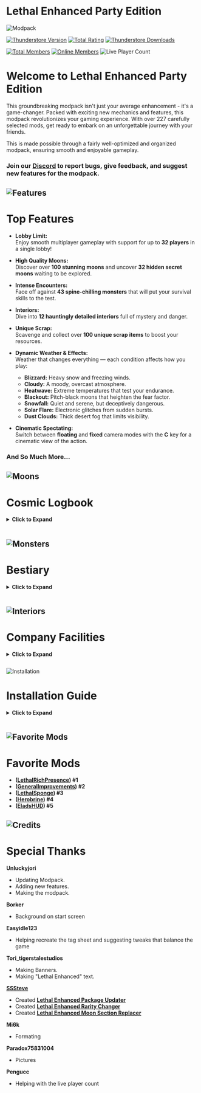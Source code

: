 # Lethal Enhanced Party Edition
![Modpack](https://i.imgur.com/HLbSpmE.png)

[![Thunderstore Version](https://img.shields.io/thunderstore/v/lethal_coder/Lethal_Enhanced_Party_Edition?style=for-the-badge&logo=Thunderstore&logoColor=white&label=VERSION&labelColor=Grey)](https://thunderstore.io/c/lethal-company/p/lethal_coder/Lethal_Enhanced_Party_Edition/)
[![Total Rating](https://img.shields.io/badge/dynamic/json?url=https%3A%2F%2Fthunderstore.io%2Fapi%2Fv1%2Fpackage-metrics%2Flethal_coder%2FLethal_Enhanced_Party_Edition&query=rating_score&style=for-the-badge&logo=Thunderstore&logoColor=white&label=Total%20Rating&labelColor=grey)](https://discord.gg/T8kKndBhS5)
[![Thunderstore Downloads](https://img.shields.io/thunderstore/dt/lethal_coder/Lethal_Enhanced_Party_Edition?style=for-the-badge&logo=Thunderstore&logoColor=white&label=DOWNLOADS&labelColor=Grey&color=blue&link=https%3A%2F%2Fthunderstore.io%2Fc%2Flethal-company%2Fp%2Flethal_coder%2FLethal_Enhanced_Party_Edition%2F)](https://thunderstore.io/c/lethal-company/p/lethal_coder/Lethal_Enhanced_Party_Edition/)

[![Total Members](https://img.shields.io/badge/dynamic/json?url=https%3A%2F%2Fdiscordapp.com%2Fapi%2Finvites%2FT8kKndBhS5%3Fwith_counts%3Dtrue&query=approximate_member_count&style=for-the-badge&logo=discord&logoColor=white&label=TOTAL%20MEMBERS&labelColor=grey)](https://discord.gg/T8kKndBhS5)
[![Online Members](https://img.shields.io/badge/dynamic/json?url=https%3A%2F%2Fdiscordapp.com%2Fapi%2Finvites%2FT8kKndBhS5%3Fwith_counts%3Dtrue&query=approximate_presence_count&style=for-the-badge&logo=discord&logoColor=white&label=ONLINE%20MEMBERS&labelColor=grey&color=blue)](https://discord.gg/T8kKndBhS5)
![Live Player Count](https://img.shields.io/badge/dynamic/json?query=$.data.result[0].value[1]&url=https%3A%2F%2Fprometheus.pengucc.com%2Fapi%2Fv1%2Fquery%3Fquery%3Dlh_active_users&style=for-the-badge&logo=steam&label=Live%20Player%20Count&color=blue)

# Welcome to Lethal Enhanced Party Edition

This groundbreaking modpack isn't just your average enhancement - it's a game-changer. Packed with exciting new mechanics and features, this modpack revolutionizes your gaming experience. With over 227 carefully selected mods, get ready to embark on an unforgettable journey with your friends.

This is made possible through a fairly well-optimized and organized modpack, ensuring smooth and enjoyable gameplay.

### Join our [Discord](https://discord.gg/T8kKndBhS5) to report bugs, give feedback, and suggest new features for the modpack.

![Features](https://i.imgur.com/gSJM22a.png)
---

# Top Features

- **Lobby Limit:**  
  Enjoy smooth multiplayer gameplay with support for up to **32 players** in a single lobby!

- **High Quality Moons:**  
  Discover over **100 stunning moons** and uncover **32 hidden secret moons** waiting to be explored.

- **Intense Encounters:**  
  Face off against **43 spine-chilling monsters** that will put your survival skills to the test.

- **Interiors:**  
  Dive into **12 hauntingly detailed interiors** full of mystery and danger.

- **Unique Scrap:**  
  Scavenge and collect over **100 unique scrap items** to boost your resources.

- **Dynamic Weather & Effects:**  
  Weather that changes everything — each condition affects how you play:  
  - **Blizzard:** Heavy snow and freezing winds.  
  - **Cloudy:** A moody, overcast atmosphere.  
  - **Heatwave:** Extreme temperatures that test your endurance.  
  - **Blackout:** Pitch-black moons that heighten the fear factor.  
  - **Snowfall:** Quiet and serene, but deceptively dangerous.  
  - **Solar Flare:** Electronic glitches from sudden bursts.  
  - **Dust Clouds:** Thick desert fog that limits visibility.

- **Cinematic Spectating:**  
  Switch between **floating** and **fixed** camera modes with the **C** key for a cinematic view of the action.

### **And So Much More...**  
  


![Moons](https://i.imgur.com/YpbdA7t.png)
---
# Cosmic Logbook
**<details><summary> Click to Expand**

</summary>

# __SECTOR: Orchard__ 
- **Experimentation** — ▮0 
> - Experimentation is an abandoned industrialized moon. It features rough landscapes and dead soil. Various old machinery and decaying structures can be found all around the moon. In front of the main entrance is a train track and an old train stretching across the whole moon. Due to the elevation of the plateau the train track is built on, it serves as a great escape spot from enemies and floods, as neither can reach it.

- **Assurance** — ▮0 
> - Assurance is a desert moon. It has a lot of steep hills and monstrous rocks. Like on Experimentation and Offense, abandoned machinery can be found scattered around the map, indicating that there once was some kind of industry present on this moon.

- **Vow** — ▮0 
> - Assurance is a desert moon. It has a lot of steep hills and monstrous rocks. Like on Experimentation and Offense, abandoned machinery can be found scattered around the map, indicating that there once was some kind of industry present on this moon.

- **Offense** — ▮0 
> - Offense shares many similarities with Assurance. They are both similar in appearance and the weather they support. Offense has a larger map with more machinery scattered around. This could indicate that the industry on this moon was once thriving. It is uncertain, though, what kind of industry such a crude environment could provide.

- **March** — ▮0 
> - Much like Vow, March has a lush forest landscape. It does not support rainy weather but instead is under constant rain, most likely due to its moisture-saturated atmosphere. Quicksand spots on March are always in the same locations instead of spawning randomly like on Vow. March's terrain is rather hilly, and a bunch of trees are scattered all around the map.

- **Adamance** — ▮0 
> - Adamance has a large valley between the main entrance and the ship, as well as a lot of steep slopes. Traversing the valley is quite time-consuming and gets dangerous later in the day when monsters start to spawn, like Baboon Hawks and Forest Keepers, which can spot you from very far away or block a path. The moon has a lot of shortcuts to avoid these and make transferring scrap a lot safer.

- **Rend** — ▮550
> - Rend's exterior sports numerous dead-trees, rocks, and hills, with large sections of map that employees will never need to traverse. The map is surrounded by numerous large drop-offs that will kill the player if they happen to fall into them, with similar cliffs spotted around the map; however, a shallower hole located near the largest hill will lead to the moon's only fire exit. From exiting the ship, a series of lamps connected by a swaying rope will lead employees to the main entrance, with a small cottage located at around the halfway point of this trail.

- **Dine** — ▮600 
> - Dine has many large protrusions on its surface that are decorated with rocks and trees. The ground has darker areas, most likely a pseudo-path, that could be mistaken for quicksand if the moon were to be rainy. There are a dangerous number of cliffs and holes that will either kill or trap employees; if trapped in a hole, an Extension Ladder or a Teleporter could be used to escape. Near the center of the map, there is a pipe that protrudes from the ground and follows a chain-link fence before both of them disappear into a nearby hill.

- **Titan** — ▮700 
> - Titan is a moon in Lethal Company and has a difficulty rating of Hard. It is a difficult but very lucrative moon. While the outside is very small, Outdoor entities start spawning earlier on this moon. However, due to it consistently spawning a massive 30 scrap parts and its huge loot table, this moon is very popular among employees who are willing to take a risk for a generous paycheck.

- **Artifice** — ▮1500 
> - Artifice is a strangely empty and eerie moon. Everything around looks decayed and abandoned. Employees will descend upon a fenced-in complex with four garages being dominating within the fenceline. Each garage is different than the last, having different interior aspects. They all have large bay doors that can be operated by a switch inside.

- **Embrion** — ▮150
> - Embrion is a desolate, abandoned moon with enormous rocks littering its surface, many of which reach high into the sky. Aside from these rocks, though, the landscape is barren and empty. The moon's surface is pure amethyst, giving your footsteps a crunchy sound as you walk. The lack of other life, vegetation, or sound present outside gives the moon an eerie atmosphere.

# __SECTOR: Briar__ 
- **Maritopia** — ▮0 
> - Maritopia was once a bustling hub of civilization until rising sea levels claimed it, leaving only echoes of its former glory.

- **Landslide** — ▮0
> - A large and open swamp.

- **Divide** — ▮0
> - A mountainous snowy moon.

- **Solace** — ▮0 
> - Normally tranquil, extreme weather has recently become more common. Abandoned, yet a large villa still stands. The company has received reports of both large and small dogs.

- **IceBound** — ▮0 
> - An easy tier moon with a frozen lake surrounded by mountains.

- **Arcadia** — ▮125
> - Varied introduced species, some showing signs of rapid evolution.

- **Incalescense** — ▮150
> - Decaying water treatment facility on a moon suffering from sudden, extreme heat caused by pollution.

- **Triskelion** — ▮350 
> - A deteriorating mining platform situated above a gas giant.

- **Nimbus** — ▮360
> - Nimbus is an enigmatic flying island, detached from its home moon. Its origins and nature remain shrouded in mystery. The history of Nimbus is unknown, its existence a puzzling anomaly in the cosmos.

- **Orion** — ▮750
> - The church structure may exhibit compromised integrity, necessitating cautious exploration. Dim lighting within the church may impede operations, requiring specialized visibility aids. Reports suggest the presence of individuals, taken over by a mysterious mask, posing an unforeseen threat during scrap retrieval.

- **Auralis** — ▮850
> - A large facility nestled within the mountains that once mass-produced general goods. Its true function was to act as a facade for the Company's ethically questionable experiments. Surviving salvage teams have reported that the facility seems to shift each day, as if in constant flux.

-  ᔑ リ 𝙹 ᒲ ᔑ ꖎ || — ▮???? 
> - DATA CORRUPTED

# __SECTOR: Mortis__ 
- **Aquatis** — ▮0 
> - Aquatis, primarily a water moon with scattered islands, offers a relatively safe environment compared to other company-issued landing locations. The island features greenery in the form of bushes and palm trees. A beached ship and hatches around the island mark points of interest for exploration.

- **Collateral** — ▮0 
> - An easy tier moon with hoarding bugs and outdoor scrap.

- **Hydro** — ▮0 
> - A mid to late tier forest marsh like moon. Fits around the three intermediate moons.

- **Azure** — ▮0 
> - Azure resembles an ancient Aztec civilization, with weathered temples and intricate carvings.

- **Egypt** — ▮60 
> - The moon exterior does not spawn giants or trees. Desert worms and spiders are much more likely to spawn on this moon. Lethal Company uses weighted spawns, so increased weight does not mean guaranteed chances.

- **Submersion** — ▮250
> - A flooded moon that requires you to find levers to get to the main entrance.

- **Integrity** — ▮250 
> - A red mesa moon.

- **Synthesis** — ▮300
> - Synthesis is an intriguing moon with lush, Earth-like landscapes featuring verdant forests and varied topography. The dynamic terrain includes numerous holes and unstable ground, making exploration treacherous, especially when crossing the perilous, breakable bridge. Adventurers must also contend with diverse enemies, including the formidable Old Bird, while accessing a mysterious facility via an elevator.

- **PsychSanctum** — ▮340
> - PsychSanctum was once a place of refuge for the mentally ill, a sanctuary where they could seek solace from a world that had cast them aside. But as the years passed, it became a prison, its patients subjected to cruel treatments in the name of science.

- **Corrosion** — ▮550
> - A moon covered in acid.

- **Vertigo** — ▮600
> - A moon covered in acid.

- **Brutality** — ▮700
> - An ocean moon with a military bunker.

-  ⍊ ᔑ !¡ 𝙹 ∷ ╎ ⨅ ᔑ ℸ ̣  ╎ 𝙹 リ — ▮???? 
> - DATA CORRUPTED

# __SECTOR: Creevan__ 
- **Eden** — ▮0 
> - 127 Eden, a small subsection of the whole of 127 Eve, consists of two mining outposts deemed Eve-M1 and Eve-M2, respectively. Long ago, around the year 1950, the colonizers of 127 Eve arrived in these areas, eventually going missing only a couple of years later. The outposts that housed mining operations and facilities pose as the basis of the Company’s business here. Collect the scrap from these abandoned outposts and report back to the Company building.

- **Haul** — ▮0 
> - Halden Electronics's former storehouse, all low-level appliances are kept here. Be it air conditioning, toilets, showers, or washing machines. Cruisers line the parking lots.

- **Tunere** — ▮0
> - A very ancient and large moon that can be confused with a gas giant at times due to its sulfur stripes. Once was impacted by a smaller satellite moon, which formed 59 Affliction. Secrets lie here, it is advised to take caution.

- **Rampart** — ▮0
> - A walled city on lockdown for unknown reasons. Take extreme care in exploration.

- **Affliction** — ▮0 
> - Formerly a popular storage facility and shipment port, 59-Affliction was subjected to an infestation of an insect deemed the "hoarding bug", moving many people away. As a last ditch effort to eradicate the infestation, the Company armed a powerful type of explosive and lit the fuse. In the end, this explosive was too powerful and knocked 59-Affliction into a freefall into a larger moon.

- **Atlas Abyss** — ▮200 
> - A moon of dark secrets, jagged terrain, and carved stone. Below the surface, the Masked Men have broken free. The abyss below extends redacted meters, and none have survived the fall.

- **Spectralis** — ▮290 
> - Spectralis stands as a relic of bygone eras, preserving the memories of the departed

- **Zenit** — ▮470
> - Zenit Subterrane was constructed as a refuge from the inhospitable conditions of the moon's surface, a sanctuary for those seeking shelter from the icy wilderness above. Yet, as communication with the surface was lost, the bunker became a tomb, its halls haunted by the ghosts of those who once sought solace within its walls.

- **Ichor** — ▮575
> - A very ancient and large moon that can be confused with a gas giant at times due to its sulfur stripes. Once was impacted by a smaller satellite moon, which formed 59 Affliction. Secrets lie here, it is advised to take caution.

- **Summit** — ▮675
> - After a solar flare activated a mysterious robotic creature deemed the A16-L3, otherwise known as the Old Birds, the English Military wanted to redevelop them for their own goals. 290 Summit, only known as a desolate mountain, was a perfect place to put a research post in the English Military's eyes. Today, the mountainous moon is known for its incredible cold weather and its large amounts of A16-L3. Grab old parts swiftly and make your way back to the Company Building.

- **Feign** — ▮800
> - Halden's prodigy moon, hosting its grand manufacturing products. From cruisers to mechs, Halden specializes in everything electronic, and this is a testament to its strength.

- **Wither** — ▮800
> - Small regions of habitable forest surrounded by mountains and barren deserts. The moon's surface is dotted by bizarre architecture.

- p ᒷ リ ⚍ ᒲ ʖ ∷ ᔑ — ▮???? 
> - **RECOVERED DATA:**[⎓╎リ↸ ꖎ𝙹⊣ᓭ ℸ ̣ 𝙹 ∷𝙹⚍ℸ ̣ ᒷ]

-  ╎ ↸ ╎ 𝙹 ᓭ || リ — ▮???? 
> - **RECOVERED DATA:**[⎓╎リ↸ ꖎ𝙹⊣ᓭ ℸ ̣ 𝙹 ∷𝙹⚍ℸ ̣ ᒷ]

- s 𝙹 ∷ ᒷ ᔑ ꖎ — ▮????
> - **RECOVERED DATA:**[⎓╎リ↸ ꖎ𝙹⊣ᓭ ℸ ̣ 𝙹 ∷𝙹⚍ℸ ̣ ᒷ]

# __SECTOR: Nethis__ 
- **Galetry** — ▮0 
> - The museum

# __SECTOR: Gorath__
- **Attenuation** — ▮0
> - Weathered and mountainous terrain. Its canyons were previously mined for resources.

- **Retinue** — ▮0
> - Arid and enveloped in a thick haze, the air is further tainted by the lingering effects of previous locomotive activity.

- **Verdance** — ▮0
> - Forest moon.

- **Humidity** — ▮250
> - An oasis. 

- **Echelon** — ▮180
> - Abandoned under mysterious circumstances, its secrets remain hidden.

- **EchoReach** — ▮200
> - Once a vital communications outpost, EchoReach fell into disuse after a catastrophic system failure. Now, it stands as a silent monument to technological ambition and subsequent abandonment.

- **Celest** — ▮350
> - Celest, a moon with a distinct red forest surrounding a vast valley, presents a visually striking but hazardous environment. The designated landing spot is within the valley, providing a relatively sheltered area for operations. However, the red forest's dense foliage and the rugged terrain within the valley demand careful navigation.

- **Volition** — ▮450 
> - Synthesis is an intriguing moon with lush, Earth-like landscapes featuring verdant forests and varied topography. The dynamic terrain includes numerous holes and unstable ground, making exploration treacherous, especially when crossing the perilous, breakable bridge. Adventurers must also contend with diverse enemies, including the formidable Old Bird, while accessing a mysterious facility via an elevator.

- **Argent** — ▮510
> - Argent's history is veiled in mystery, its abandonment a puzzle yet to be solved by those who dare to uncover its secrets.

- **Sanguine** — ▮520
> - Initial scans revealed a seemingly abandoned moon, yet the structures are well-maintained despite that. Technology has a habit of going haywire near these structures (especially GPSs), and as such, explorers seldom visit. The ones that do visit and survive the expeditions have become world famous, including but not limited to Rachel, Melissa, and Samantha.

- **Calamitous** — ▮600 
> - A scorching hot moon, not capable of supporting life, including humans.

- **Celestria** — ▮600 
> - Initially established as a planetary outpost, Celestria served as a military stronghold during an interstellar conflict. Unbeknownst to many, it became a hub for clandestine experiments on harnessing extraterrestrial energies. Survivors recount tales of structures morphing, evolving with an alien intelligence.

- **Budapest** — ▮800
> - Former vibrant city, now reclaimed by nature after space war.

-  ↸ ᒷ ℸ ̣  ∷ ╎ ℸ ̣  ⚍ ᓭ — ▮???? 
> - DATA CORRUPTED

# __SECTOR: Voidreth__
- **Zeranos** — ▮0
> - Unearth the first pieces of lore, giving insight into the mysterious history of "7510 Zeranos" and the enigmatic facility, Kranotsk-5.

- **Nyx** — ▮0 
> - Nyx is a desolate realm; its landscape dominated by the haunting remains of a crumbling castle and the bleak expanse of a grim desert. The ruins stand as silent sentinels, bearing witness to the passage of ages.

- **Boreal** — ▮0 
> - Boreal is a northern terraforming project that was abandoned after all human life on site suddenly vanished.

- **Vacuity** — ▮150
> - Welcome to 35 Vacuity, an exciting new S-ranked moon mod for Lethal Company. This mod introduces a dynamic seasonal system, where Vacuity randomly alternates between a canyon desert or winter moon environment each time you land. Whether you're enduring the scorching heat of the desert or the brutal cold of a frozen wasteland, survival is a constant challenge. Alongside these changing landscapes, 6 unique cutscenes provide an immersive narrative that evolves every time you land, giving each playthrough a fresh experience.

- **Crystallum** — ▮150
> - Cryphteria features a surreal underground environment: lava at its core, water in some caverns, and glittering crystals everywhere.

- **Tenebrous** — ▮350
> - A long abandoned floating research base stationed on the same moon as the company building.

- **Precipice** — ▮800
> - Snowy mountain moon.

- **Harloth** — ▮910 
> - 93 Harloth, once a thriving industrial hub, fell victim to unchecked pollution and reckless exploitation of its resources. The relentless pursuit of profit led to the collapse of its ecosystem, leaving behind a barren wasteland where life struggles to endure amidst the toxic remnants of its past.

- **CaltPrime** — ▮1000
> - Calt Prime is dominated by a colossal supercomplex with advanced technology and industrial infrastructure.

- **Kast** — ▮1000
> - Enemy spawns are high and ramp up fast throughout the day. The facility is very large, and the scrap is plentiful. It is recommended to use this mod with other late-game mods for the best experience and to get the most out of this moon.

- **Ooblterra** — ▮1700
> - Ooblterra features a unique Fire Exit, made inaccessible by a body of purple, acidic water. Taking a dip means taking some damage; can you find a creative way to reach this alternate entrance?

- **Devastation** — ▮1850
> - A hard moon made to fit right after Titan.
</details>

![Monsters](https://i.imgur.com/WjUXvLy.png)
---

# Bestiary
**<details><summary> Click to Expand**

</summary>

# __Threat Level: Low__ 
- **Immortal Snail**
> ![Immortal Snail](https://imgur.com/HGAfk4r.png)
>> The Immortal Snail looks like a regular snail, but it's special because it can't be killed. It has a shiny shell and leaves a slimy trail just like any other snail. No matter what you do to it—smash it, burn it, or squish it—it doesn't die. People have tried to get rid of it, but it just keeps on going, making it a real head-scratcher for everyone.

- **Rats**
> ![Rats](https://i.imgur.com/M6ZASpl.jpeg)
>> Each rat will either defend the nest or scout the dungeon. If a player gets too close to the nest, they will damage the player.

- **Aloe**
> ![Aloe](https://i.imgur.com/VwgDb3E.jpeg)
>> Aloe emerges from the shadows, drawn to weakened players, her hunger growing as their health dwindles.

- **BellCrab**
> ![BellCrab](https://imgur.com/SzBiFLU.png)
>> BellCrab is an unassuming creature that hides among the remnants of bell scrap, its shiny shell reflecting the light as it waits for unsuspecting players. At first glance, its playful demeanor and harmless appearance lure adventurers closer, but once they draw near, BellCrab strikes with surprising speed, dragging them into its metallic lair, where the true danger of this seemingly innocuous crab reveals itself.

- **Peeper**
> ![Peeper](https://imgur.com/dQB1D6u.png)
>> The Peeper are adorable, harmless aliens resembling spherical creatures with endearing features. They waddle around joyfully, their cute appearance captivating those who encounter them. However, their innocence is deceptive; upon contact, they latch onto unsuspecting individuals. Once attached, they gradually make their host feel increasingly heavy, burdening them with an unexplained weight. Despite their playful demeanor, the Peepers' ability to transfer a heavy load upon their victims serves as a dangerous ability, reminding others of the hidden dangers that lurk within their seemingly harmless exterior.

- **Horseshoe Crab**
> ![Horseshoe Crab](https://imgur.com/scac5Nt.png)
>> The horseshoe Crab is a unique land-dwelling creature with an ancient-looking exoskeleton. While it appears harmless as it slowly roams the terrain, stepping on this quirky creature triggers a surprising reaction—it launches the player far into the air! This unexpected boost can provide an exhilarating experience, but caution is advised, as the sudden flight may lead to unpredictable landings. The HorseShoe Crab’s peculiar behavior adds a fun twist to encounters in its habitat.

- **Red Gnome**
> ![Red Gnome](https://i.imgur.com/pNfw47n.jpeg)
>> Gnomes might seem like cute little creatures that hang out in gardens, but they're sneaky. They freeze up when they know you're watching, pretending to be harmless. But the moment you look away, they get mischievous. They can zap you away to who-knows-where in the blink of an eye. So, don't be fooled by their innocent act. If you're not careful, turning your back on them could land you in serious trouble.

- **Blue Gnome**
> ![Blue Gnome](https://i.imgur.com/Q5k5GR4.jpeg)
>> The Blue Gnome isn’t like the others — once it sees you, it chases you no matter what. Staring at it won’t stop it. It runs straight at you with tiny legs and a creepy grin. If it touches you, you or the gnome will teleport… but no one knows where. It’s fast, relentless, and weirdly quiet.

- **Manor Lord**
> ![Manor Lord](https://i.imgur.com/gLUX2tT.jpeg)
>> The Manor Lord Puppeteer is a shadowy enemy in the facility that strikes quickly, stabbing you before disappearing. It leaves behind a puppet linked to you—any damage to the puppet directly hurts you. Protect the puppet to survive while staying vigilant for its next attack.

- **Mantis Shrimps**
> ![Mantis Shrimps](https://imgur.com/CbMHdjo.png)
>> Don't let their small size fool you; these little guys pack a punch! Docile, these inside creatures roam around the facility until a player walks too close. Once a player gets too close, they stop moving and warn the player, and if the player persists in their approach... the player becomes history. They spawn in small groups.

- **Cleaning Drone**
> ![Cleaning Drone](https://imgur.com/yuE2PQg.png)
>> Cleaning drones are small, aerial machines that were built to handle infestation within the facilities. They slowly roam around the building, dispensing a fog of highly concentrated TZP chemicals. The purpose of this fog was to kill invasive insects, however, they seem to have long since grown resistant to it, even using it to their advantage at times as a place to hide. There seems to be no evidence of who made these devices.

- **Moving Turret**
> ![Moving Turret](https://imgur.com/guq5lqG.png)
>> It patrols the halls of the facilities, beaming a red spotlight from the tip of its barrel. It aimlessly roams around until it spots a person. Once it gets within a short range of its target, it stops moving, aims, then starts firing. Thankfully, it’s much weaker in damage and slower to lock on than a normal turret. However, the turret also seems to have a tighter, longer range than its stationary counterpart, able to gun down an entire hallway. It seems to stop attempting to aim once it begins firing, just shooting indiscriminately in that direction. However, still keep your guard up around this thing, for if you underestimate it, your life may come to an end quickly.

- **Redwood Forest Giant**
> ![Redwood Forest Giant](https://imgur.com/M4AfKaM.png)
>> In the depths of the dark forest dwell the mighty Redwood Forest Giants. Towering over the trees, they usually pose no threat. However, be wary of their colossal steps, which could inadvertently kill you.

# __Threat Level: Medium__ 
- **BigMouth**
> ![BigMouth](https://imgur.com/5gbcqbY.png)
>> Be careful; sometimes, an item can hide a monster...

- **SCP-3166**
> ![SCP-3166](https://i.imgur.com/GyoOx3M.jpeg)
>> A monstrous, bloated parody of a cartoon cat, stitched from real fur and filled with hot lasagna. It appears during times of silence—when laughter fades, or nostalgia dies. It hunts those who mock, forget, or abandon what it once was. Gorefield speaks in garbled meows and screeches, force-feeding victims with lasagna torn from its own body. Feeding it may buy time… but it never stops being hungry.

- **BigEyes**
> ![BigEyes](https://i.imgur.com/ZkwJw5b.jpeg)
>> Don't look if he's awake...

- **Bruce The Flying Shark**
> ![Bruce The Flying Shark](https://i.imgur.com/Smo954a.jpeg)
>> Bruce is a docile outside enemy that likes to spawn during the midday. He only attacks players who are injured near him. The more a player is injured, the further away Bruce will be able to smell them. Only one can spawn at once.

- **Roller**
> ![Roller](https://imgur.com/p0J5lCf.png)
>> It's a spiky creature that likes to hide in its shell. From time to time, it will search for any nearby dangers using its big eye. If endangered, it will show its spikes and roll towards threats!

- **Ogopogo**
> ![Ogopogo](https://i.imgur.com/BGpIGkv.jpeg)
>> The Ogopogo are hostile entities reminiscent of Earth's legendary leviathans. They lurk at the bottom of Vow, March, and Adamance's bodies of water, never straying from these depths. When a player ventures too close, they are swiftly targeted and dragged underwater, where the Ogopogo's young, known as Vermin, will begin to feast on them. To effectively counter the Ogopogo, players must either flee immediately upon hearing its warning signal or hold onto an active stun device while being snatched, as these tactics are crucial for survival against this formidable foe.

- **Locker**
> ![Locker](https://imgur.com/mXLnoTC.png)
>> Appearing as an ordinary locker, this creature hides in plain sight. When approached, it springs into action, its metal doors snapping open to reveal rows of sharp, metallic teeth. With surprising speed, it lunges at its prey, aiming to consume it whole. Despite its camouflaged appearance, this predatory locker is a serious threat, ready to strike when least expected.

- **Country Road Creature**
> ![Country Road Creature](https://imgur.com/HIcpMzS.png)
>> The Country Road Creature prowls the landscape, searching for players with unsettling grace. Upon spotting a target, it pauses before charging; a collision means instant death. Its anger gauge rises with each encounter, boosting its speed, and while players can stun it temporarily, this maxes out its anger. A well-timed strike during an attack can free a captured player, offering a fleeting chance of escape.

- **Don't Touch Me**
> ![Don't Touch Me](https://imgur.com/pGuNqx5.png)
>> Don't Touch Me introduces a mysterious entity that appears as a button, spawning randomly in the facility to tempt players. It can be used to clear monsters, but teamwork is essential, as it may also disguise itself as scrap to trick you!

- **Rolling Giant**
> ![Rolling Giant](https://imgur.com/a1U5kkW.png)
>> The Rolling Giant is a unique and fascinating entity that has been brought to life.

# __Threat Level: High__ 
- **Herobrine**
> ![Herobrine](https://i.imgur.com/cVadETr.jpeg)
>> Herobrine is a mysterious figure from a place we can't understand, always on the hunt with fierce determination. You might catch glimpses of him, but he's hard to pin down. With each move you make, he gets closer, his eyes full of evil intent. He's not from around here, and his only job seems to be stalking and killing anyone who crosses his path. No hiding spot is safe from Herobrine; he's a constant reminder of the fear waiting just beyond what we know.

- **Fiend** 
> ![Fiend](https://i.imgur.com/w9t4de8.jpeg)
>> The Fiend, a towering black figure with a chilling red glow on its face, is a terrifying entity you do not want to confront. This deadly creature is known for its bone-chilling jump scares that can make you freeze in fear. Beware, for if it grabs you, your head will explode in a gruesome display of its demonic power.

- **Soul Devourer** 
> ![Soul Devourer](https://i.imgur.com/eewbOx6.jpeg)
>> The Soul Devourer is a creepy skeleton giant that crawls on all fours. Its big skull has empty eye holes and a huge mouth full of sharp teeth. It drags itself with long arms and claws, making loud scraping sounds. It only shows up at night and hunts for people to grab and eat their souls.

- **Carnivorous Plant** 
> ![Carnivorous Plant](https://i.imgur.com/78LGcJR.jpeg)
>> SCP-2187, known as the Carnivorous Plant, is an anomalous flora that exhibits predatory behavior, actively seeking out living organisms as sustenance. This plant has the ability to lure prey using brightly colored flowers and sweet-smelling nectar, which attracts various animals and insects. Once a creature comes too close, SCP-2187 uses its specialized tendrils to ensnare and digest the prey.

- **SCP1507** 
> ![SCP1507](https://i.imgur.com/31TfNAw.jpeg)
>> SCP-1507 is the collective designation given to thirty plastic lawn flamingos of unknown make or manufacturer. Instances of SCP-1507 bear no notable behavioral differences from the average American Flamingo, save for an increase in territorial behavior and lack of vocalization. Said behavior often results in attacks targeted towards Foundation staff. The only individual known to circumvent their behaviors is PoI-1507, otherwise known as Leroy Day.

- **Men Stalker** 
> ![Men Stalker](https://i.imgur.com/516nhJX.jpeg)
>> A rare monster with a power level of 3 that can only spawn once per day. It takes the appearance of a tall, slender, rough-looking human. When it finds a player, it will begin to stalk him from a distance while trying to hide from scavengers as much as possible. However, it can be killed, and you can lose it during the stalking phase by running far enough from it.

- **Shy Guy**
> ![Shy Guy](https://imgur.com/GcpBG1u.png)
>> Shy Guy may seem harmless, sitting and crying, but don't be fooled. Even if you glimpse at him for less than a second, he unleashes a piercing scream and charges at you with alarming speed. His sudden transformation from sorrowful to aggressive makes encounters with him terrifying and unpredictable. Approach with caution, as glancing at him could mean the difference between life and death.

- **Faceless Stalker**
> ![Faceless Stalker](https://imgur.com/hswyyfs.png)
>> The Faceless Stalker is a mysterious figure famous for having no face. It lurks in the shadows, silently observing its prey from a distance. When alone, it emerges with chilling intent, it charges at its prey, its arms sprouting tentacles as it transforms into a terrifying monster.

- **Football**
> ![Football](https://i.imgur.com/GSLOnoH.jpeg)
>> Football is a charming, fox-like girl who loves playing Simon Says. With her cute appearance and playful nature, she forces others to join her game. However, failure to follow her commands precisely results in a deadly consequence—Football swiftly turns from playful to lethal, ensuring that mistakes come with a heavy price.

- **Haunted Harpist**
> ![Haunted Harpist](https://imgur.com/3FJxMrF.png)
>> The Haunted Harpist is an enemy that initially roams the map while playing its haunting melody on the harp. If provoked during its performance—whether by excessive noise, stunning, or direct attack—the Haunted Harpist will cease its serene music, dropping its harp to engage aggressively with anyone it perceives.

- **Phantom Piper**
> ![Phantom Piper](https://imgur.com/mp7uDgl.png)
>> The Phantom Piper plays the bagpipes. Unlike the Haunted Harpist, the Phantom Piper is scared of players and will run away, bagpipes in hand, when provoked. Although, luckily for him, he is always escorted by his Ethereal Enforcers.

- **The Thing**
> ![The Thing](https://imgur.com/chuD2ax.png)
>> The Thing is a creature that lurks in the darkness, observing players quietly and strategically. It doesn’t rush its prey; instead, it follows them subtly, keeping itself hidden and waiting for the right moment. Each time it appears, it’s only a fleeting glimpse—a shadow slipping out of sight, just enough to be noticed and trigger a sense of dread.
The creature has a unique pattern: it watches multiple players, as if it’s studying them, but it only acts after observing a specific number. Once it has its eyes set, The Thing abducts the last player it saw. It doesn’t simply chase them; instead, it pulls them suddenly into a dark, ominous room.
In this room, the abducted player is trapped and must play a game to escape. The rules of this game are unknown at first, and the player has no choice but to play to survive. The Thing watches them the entire time from the shadows, observing each struggle and mistake. If they manage to escape, The Thing releases them, but it leaves a lasting feeling of being watched, as if it may one day return for another game.
The room game is simple, when a player comes into the room, a shovel spawns next to him.
The player need to find and hit with the shovel a certain amount of monster in the room in a certain amount of time. If the time is running out, the monster comes to the player and kills him with a jumpscare.
</details>

![Interiors](https://i.imgur.com/WaQ2CAB.png)
---
# Company Facilities
**<details><summary> Click to Expand**

</summary>

- **Office**
> The abandoned office sits in silent disarray. Dust coats empty desks and forgotten paperwork while the air hangs heavy with neglect. Amidst the quiet, whispers of movement suggest an unseen presence still lingering, waiting to be discovered by those daring enough to explore its halls.

- **Art Gallery**
> His ropes slither through the walls.

- **Rubber Rooms**
> Rats made me crazy.

- **PlayZone**
> PlayZone is an expansive indoor amusement center featuring activities like playgrounds, cosmic bowling, laser tag, a trampoline park, and more!

- **Halls Of Flesh**
> The Company's influence has spread across the stars.

- **Vehicle Hangar**
> The vehicle hangar is a large interior that takes place in a vehicle storage facility. It has fans that can be used to float the player through the air.

- **Atlantean Citadel**
> Beware the cursed gold.

- **Pool Rooms**
> In the pool room, the air is laced with chlorine, echoing laughter and the splash of water. Soft lighting illuminates the shimmering pool and broken lockers. It's a place of relaxation and peace, where worries dissolve in the tranquil ambiance.

- **Backrooms**
> Fluorescent lights buzz overhead, casting pale shadows across endless yellow corridors. Musty carpet and peeling wallpaper evoke a warped nostalgia, while faint, echoing footsteps seem to circle without ever drawing near. Here, every turn promises the same unsettling scenery—and no escape in sight.

- **Toy Store**
> The Toy Store is an eclectic fusion of abandoned factory grit and playful charm. Scattered amidst rusted machinery and forgotten scrap, colorful monsters emerge, turning the space into a whimsical wonderland.

- **GrandArmory**
> Grand Armory features chains suspended from the ceiling, holding up walkways that create a dramatic, industrial atmosphere. Scattered throughout the facility, old robots stand as relics of the past, their rusting metal bodies frozen in time and echoing the facility's former vibrancy.

- **Oobl Laboratory**
> The Oobl Laboratory is a vibrant yet dangerous facility teeming with high-value alien scrap and hostile creatures. As you navigate its colorful tiles, beware of lurking monsters and the relentless Eye Security robots, which will stop at nothing to protect their precious resources.

</details>

![Installation](https://i.imgur.com/iyLmfR9.png)

# Installation Guide

**<details><summary> Click to Expand**

</summary>

### ✅ Installing via GaleModManager (Recommended)

1. Download [**GaleModManager**](https://thunderstore.io/c/lethal-company/p/Kesomannen/GaleModManager/).
2. Launch the mod manager and select **Lethal Company** as your game.
3. Click **“Browse Thunderstore mods.”**
4. Search for **"Lethal Enhanced Party Edition"** and click **Install**.
5. Once the download finishes, click **“Launch game”** to start your adventure.

---

### 🔄 Updating the Modpack

1. Create a new profile, name it anything you like, and select it.
2. Click **“Browse Thunderstore mods.”**
3. Search for **"Lethal Enhanced Party Edition"** and click **Install**.
4. After the download completes, click **“Launch game.”**

---

### 🖥️ System Requirements

#### Minimum:
- **OS:** Windows 10  
- **Processor:** Intel Core i3-9100 / AMD Ryzen 3 3200G  
- **Memory:** 15 GB RAM  
- **Graphics:** NVIDIA GTX 1050 / AMD Radeon RX 560  
- **Storage:** 10 GB available space

---

[![Do not update](https://i.imgur.com/PkWUsND.png)](https://discord.gg/T8kKndBhS5)

</details>

![Favorite Mods](https://i.imgur.com/zG8BQWm.png)
---
# Favorite Mods
- **([LethalRichPresence](https://thunderstore.io/c/lethal-company/p/mrov/LethalRichPresence/)) #1**
- **([GeneralImprovements](https://thunderstore.io/c/lethal-company/p/ShaosilGaming/GeneralImprovements/)) #2**
- **([LethalSponge](https://thunderstore.io/c/lethal-company/p/Scoops/LethalSponge/)) #3**
- **([Herobrine](https://thunderstore.io/c/lethal-company/p/Kittenji/Herobrine/)) #4**
- **([EladsHUD](https://thunderstore.io/c/lethal-company/p/EladNLG/EladsHUD/)) #5**

![Credits](https://i.imgur.com/vBjm5VW.png)
---

# Special Thanks

**Unluckyjori**
- Updating Modpack.
- Adding new features.
- Making the modpack.

**Borker**
- Background on start screen

**Easyidle123**
- Helping recreate the tag sheet and suggesting tweaks that balance the game

**Tori_tigerstalestudios**
- Making Banners.
- Making "Lethal Enhanced" text.

[**SSSteve**](https://github.com/SSStevexe)
- Created [**Lethal Enhanced Package Updater**](https://github.com/SSStevexe/LethalEnhancedPackageUpdator)
- Created [**Lethal Enhanced Rarity Changer**](https://github.com/SSStevexe/Lethal-Enhanced-Rarity-Changer)
- Created [**Lethal Enhanced Moon Section Replacer**](https://github.com/SSStevexe/Lethal-Enhanced-Moon-Section-Replacer)

**Mi6k**
- Formating

**Paradox75831004**
- Pictures

**Pengucc**
- Helping with the live player count